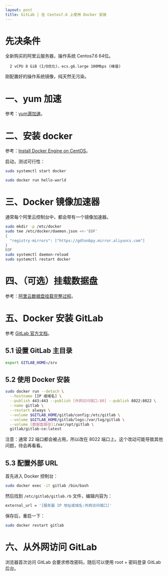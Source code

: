 ```yaml
---
layout: post
title: GitLab | 在 Centos7.6 上使用 Docker 安装
---
```


# 先决条件
全新购买的阿里云服务器，操作系统 Centos7.6 64位。

```text
  2 vCPU 8 GiB (I/O优化)，ecs.g6.large 100Mbps (峰值)
```

刚配置好的操作系统镜像，纯天然无污染。

# 一、yum 加速
参考：[yum源加速](https://www.jianshu.com/p/b7cd2f9fb8b7)。

# 二、安装 docker
参考：[Install Docker Engine on CentOS](https://docs.docker.com/engine/install/centos/)。

启动，测试可行性：
```bash
sudo systemctl start docker

sudo docker run hello-world
```

# 三、Docker 镜像加速器
通常每个阿里云控制台中，都会带有一个镜像加速器。

```bash
sudo mkdir -p /etc/docker
sudo tee /etc/docker/daemon.json <<-'EOF'
{
  "registry-mirrors": ["https://gdtonbpy.mirror.aliyuncs.com"]
}
EOF
sudo systemctl daemon-reload
sudo systemctl restart docker
```

# 四、（可选）挂载数据盘
参考：[阿里云数据盘挂载完整过程](https://www.jianshu.com/p/fa587bbfbb60)。

# 五、Docker 安装 GitLab
参考 [GitLab 官方文档](https://docs.gitlab.com/omnibus/docker/README.html)。

## 5.1 设置 GitLab 主目录
```bash
export GITLAB_HOME=/srv
```

## 5.2 使用 Docker 安装
```bash
sudo docker run --detach \
  --hostname [IP 或域名] \
  --publish 443:443 --publish [外网访问端口:80] --publish 8022:8022 \
  --name gitlab \
  --restart always \
  --volume $GITLAB_HOME/gitlab/config:/etc/gitlab \
  --volume $GITLAB_HOME/gitlab/logs:/var/log/gitlab \
  --volume [数据盘路径]:/var/opt/gitlab \
  gitlab/gitlab-ce:latest
```

注意：通常 22 端口都会被占用，所以改在 8022 端口上。这个改动可能导致其他问题，待会再看看。

## 5.3 配置外部 URL
首先进入 Docker 控制台：
```bash
sudo docker exec -it gitlab /bin/bash
```

然后找到 `/etc/gitlab/gitlab.rb` 文件，编辑内容为：
```bash
external_url = '[服务器 IP 地址或域名:外网访问端口]'
```

保存后，重启一下：
```bash
sudo docker restart gitlab
```

# 六、从外网访问 GitLab
浏览器首次访问 GitLab 会要求修改密码，随后可以使用 root + 密码登录 GitLab 后台。
